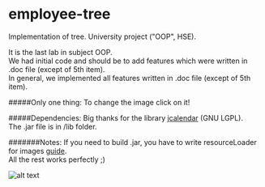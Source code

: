 # employee-tree
Implementation of tree. University project ("OOP", HSE).

It is the last lab in subject OOP.  
We had initial code and should be to add features which were written in .doc file (except of 5th item).  
In general, we implemented all features written in .doc file (except of 5th item).

#####Only one thing: 
To change the image click on it!

#####Dependencies:
Big thanks for the library [jcalendar](http://toedter.com/jcalendar/) (GNU LGPL).  
The .jar file is in /lib folder.

#######Notes:
If you need to build .jar, you have to write resourceLoader for images [guide](https://www.youtube.com/watch?v=rCoed3MKpEA).  
All the rest works perfectly ;)
  
  
![alt text](https://github.com/GoAlexander/employee-tree/tree/master/test/example.png "Screenshot")
